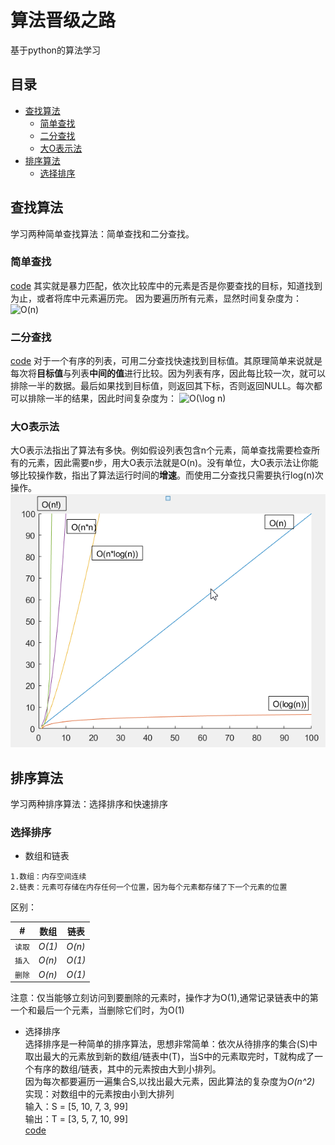 # 算法晋级之路

基于python的算法学习

## 目录
* [查找算法](#查找算法)
    * [简单查找](#简单查找)
    * [二分查找](#二分查找)
    * [大O表示法](#大O表示法)
* [排序算法](#排序算法)
    * [选择排序](#选择排序)
## 查找算法
学习两种简单查找算法：简单查找和二分查找。  

### 简单查找
[code](./查找算法/simple_search.py)
其实就是暴力匹配，依次比较库中的元素是否是你要查找的目标，知道找到为止，或者将库中元素遍历完。 因为要遍历所有元素，显然时间复杂度为：
<img src="https://latex.codecogs.com/gif.latex?O(n)" title="O(n)" />

### 二分查找 
[code](./查找算法/binary_search.py)
对于一个有序的列表，可用二分查找快速找到目标值。其原理简单来说就是每次将**目标值**与列表**中间的值**进行比较。因为列表有序，因此每比较一次，就可以排除一半的数据。最后如果找到目标值，则返回其下标，否则返回NULL。每次都可以排除一半的结果，因此时间复杂度为：
<img src="https://latex.codecogs.com/gif.latex?O(\log&space;n)" title="O(\log n)" />

### 大O表示法
大O表示法指出了算法有多快。例如假设列表包含n个元素，简单查找需要检查所有的元素，因此需要n步，用大O表示法就是O(n)。没有单位，大O表示法让你能够比较操作数，指出了算法运行时间的**增速**。而使用二分查找只需要执行log(n)次操作。
![](./查找算法/O_algorithm.png)

## 排序算法
学习两种排序算法：选择排序和快速排序

### 选择排序
* 数组和链表

```
1.数组：内存空间连续
2.链表：元素可存储在内存任何一个位置，因为每个元素都存储了下一个元素的位置
```
区别：  

| # | 数组 | 链表 |
|----|-----|-----|
|`读取`|*O(1)*|*O(n)*|
|`插入`| _O(n)_|*O(1)*|
|`删除`| _O(n)_|*O(1)*|

注意：仅当能够立刻访问到要删除的元素时，操作才为O(1),通常记录链表中的第一个和最后一个元素，当删除它们时，为O(1)

* 选择排序  
选择排序是一种简单的排序算法，思想非常简单：依次从待排序的集合(S)中取出最大的元素放到新的数组/链表中(T)，当S中的元素取完时，T就构成了一个有序的数组/链表，其中的元素按由大到小排列。  
因为每次都要遍历一遍集合S,以找出最大元素，因此算法的复杂度为*O(n^2)*  
实现：对数组中的元素按由小到大排列  
输入：S = [5, 10, 7, 3, 99]  
输出：T = [3, 5, 7, 10, 99]  
[code](./排序算法/selectionSort.py)



